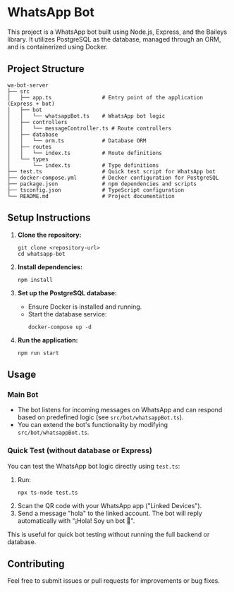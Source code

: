 # WhatsApp Bot

This project is a WhatsApp bot built using Node.js, Express, and the Baileys library. It utilizes PostgreSQL as the database, managed through an ORM, and is containerized using Docker.

## Project Structure

```
wa-bot-server
├── src
│   ├── app.ts                # Entry point of the application (Express + bot)
│   ├── bot
│   │   └── whatsappBot.ts    # WhatsApp bot logic
│   ├── controllers
│   │   └── messageController.ts # Route controllers
│   ├── database
│   │   └── orm.ts            # Database ORM
│   ├── routes
│   │   └── index.ts          # Route definitions
│   └── types
│       └── index.ts          # Type definitions
├── test.ts                   # Quick test script for WhatsApp bot
├── docker-compose.yml        # Docker configuration for PostgreSQL
├── package.json              # npm dependencies and scripts
├── tsconfig.json             # TypeScript configuration
└── README.md                 # Project documentation
```

## Setup Instructions

1. **Clone the repository:**
   ```
   git clone <repository-url>
   cd whatsapp-bot
   ```

2. **Install dependencies:**
   ```
   npm install
   ```

3. **Set up the PostgreSQL database:**
   - Ensure Docker is installed and running.
   - Start the database service:
     ```
     docker-compose up -d
     ```

4. **Run the application:**
   ```
   npm run start
   ```

## Usage


### Main Bot
- The bot listens for incoming messages on WhatsApp and can respond based on predefined logic (see `src/bot/whatsappBot.ts`).
- You can extend the bot's functionality by modifying `src/bot/whatsappBot.ts`.

### Quick Test (without database or Express)
You can test the WhatsApp bot logic directly using `test.ts`:

1. Run:
   ```
   npx ts-node test.ts
   ```
2. Scan the QR code with your WhatsApp app ("Linked Devices").
3. Send a message "hola" to the linked account. The bot will reply automatically with "¡Hola! Soy un bot 🤖".

This is useful for quick bot testing without running the full backend or database.

## Contributing

Feel free to submit issues or pull requests for improvements or bug fixes.
